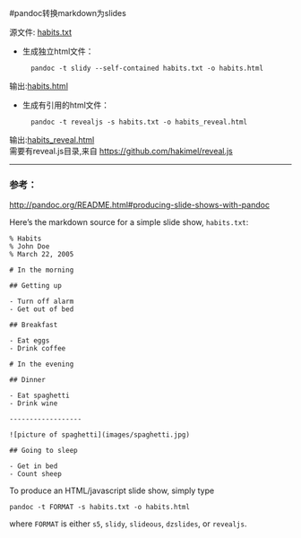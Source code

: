 #pandoc转换markdown为slides

源文件: [habits.txt](pandoc_slides/habits.txt)  

* 生成独立html文件：

		pandoc -t slidy --self-contained habits.txt -o habits.html
输出:[habits.html](pandoc_slides/habits.html)

* 生成有引用的html文件：

	 	pandoc -t revealjs -s habits.txt -o habits_reveal.html
输出:[habits_reveal.html](pandoc_slides/habits_reveal.html)  
需要有reveal.js目录,来自 <https://github.com/hakimel/reveal.js> 



----------
### 参考： 

<http://pandoc.org/README.html#producing-slide-shows-with-pandoc>  

Here’s the markdown source for a simple slide show, `habits.txt`:

    % Habits
    % John Doe
    % March 22, 2005

    # In the morning

    ## Getting up

    - Turn off alarm
    - Get out of bed

    ## Breakfast

    - Eat eggs
    - Drink coffee

    # In the evening

    ## Dinner

    - Eat spaghetti
    - Drink wine

    ------------------

    ![picture of spaghetti](images/spaghetti.jpg)

    ## Going to sleep

    - Get in bed
    - Count sheep

To produce an HTML/javascript slide show, simply type

    pandoc -t FORMAT -s habits.txt -o habits.html

where `FORMAT` is either `s5`, `slidy`, `slideous`, `dzslides`, or
`revealjs`.